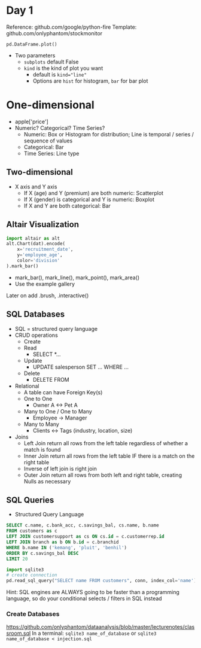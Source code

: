 # Day 1
Reference: github.com/google/python-fire
Template: github.com/onlyphantom/stockmonitor

`pd.DataFrame.plot()`
- Two parameters
    - `subplots` default False
    - `kind` is the kind of plot you want
        - default is `kind="line"`
        - Options are `hist` for histogram, `bar` for bar plot

# One-dimensional
- apple['price']
- Numeric? Categorical? Time Series?
    - Numeric: Box or Histogram for distribution; Line is temporal / series / sequence of values
    - Categorical: Bar
    - Time Series: Line type

## Two-dimensional
- X axis and Y axis
    - If X (age) and Y (premium) are both numeric: Scatterplot
    - If X (gender) is categorical and Y is numeric: Boxplot
    - If X and Y are both categorical: Bar

## Altair Visualization
```py
import altair as alt
alt.Chart(dat).encode(
    x='recruitment_date',
    y='employee_age',
    color='division'
).mark_bar()
```
- mark_bar(), mark_line(), mark_point(), mark_area()
- Use the example gallery

Later on add .brush, .interactive()

## SQL Databases
- SQL = structured query language
- CRUD operations
    - Create
    - Read
        - SELECT *... 
    - Update
        - UPDATE salesperson SET ... WHERE ...
    - Delete
        - DELETE FROM  
- Relational
    - A table can have Foreign Key(s)
    - One to One
        - Owner A <-> Pet A
    - Many to One / One to Many
        - Employee -> Manager
    - Many to Many
        - Clients <-> Tags (industry, location, size)
- Joins 
    - Left Join return all rows from the left table regardless of whether a match is found
    - Inner Join return all rows from the left table IF there is a match on the right table
    - Inverse of left join is right join
    - Outer Join return all rows from both left and right table, creating Nulls as necessary

## SQL Queries
- Structured Query Language
```sql
SELECT c.name, c.bank_acc, c.savings_bal, cs.name, b.name
FROM customers as c
LEFT JOIN customersupport as cs ON cs.id = c.customerrep.id
LEFT JOIN branch as b ON b.id = c.branchid
WHERE b.name IN ('kemang', 'pluit', 'benhil')
ORDER BY c.savings_bal DESC
LIMIT 20
```

```py
import sqlite3
# create connection
pd.read_sql_query("SELECT name FROM customers", conn, index_col='name')
```
Hint: SQL engines are ALWAYS going to be faster than a programming language, so do your conditional selects  / filters in SQL instead

### Create Databases
https://github.com/onlyphantom/dataanalysis/blob/master/lecturenotes/classroom.sql
In a terminal: `sqlite3 name_of_database` or `sqlite3 name_of_database < injection.sql`
